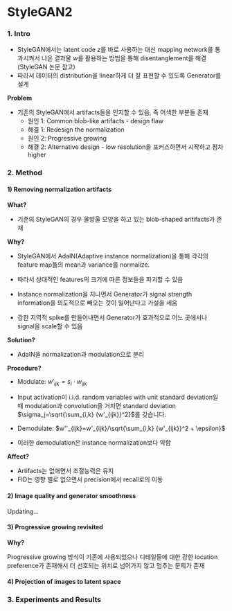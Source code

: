 # StyleGAN2

### 1. Intro

- StyleGAN에서는 latent code $z$를 바로 사용하는 대신 mapping network를 통과시켜서 나온 결과물 $w$를 활용하는 방법을 통해 disentanglement를 해결(StyleGAN 논문 참고) 
- 따라서 데이터의 distribution을 linear하게 더 잘 표현할 수 있도록 Generator를 설계



**Problem**

- 기존의 StyleGAN에서 artifacts들을 인지할 수 있음, 즉 어색한 부분들 존재
  - 원인 1: Common blob-like artifacts - design flaw
  - 해결 1: Redesign the normalization
  - 원인 2: Progressive growing 
  - 해결 2: Alternative design - low resolution을 포커스하면서 시작하고 점차 higher



### 2. Method

#### 1) Removing normalization artifacts

**What?**

- 기존의 StyleGAN의 경우 물방울 모양을 하고 있는 blob-shaped aritifacts가 존재



**Why?**

- StyleGAN에서 AdaIN(Adaptive instance normalization)을 통해 각각의 feature map들의 mean과 variance를 normalize. 
- 따라서 상대적인 features의 크기에 따른 정보들을 파괴할 수 있음 
- Instance normalization을 지나면서 Generator가 signal strength information을 의도적으로 빼오는 것이 일어난다고 가설을 세움

- 강한 지역적 spike를 만들어내면서 Generator가 효과적으로 어느 곳에서나 signal을 scale할 수 있음



**Solution?**

- AdaIN을 normalization과 modulation으로 분리



**Procedure?**

- Modulate: $w'_{ijk}=s_i \cdot w_{ijk}$ 

- Input activation이 i.i.d. random variables with unit standard deviation일 때 modulation과 convolution을 거치면 standard deviation $\sigma_j=\sqrt{\sum_{i,k} {w'_{ijk}}^2}$를 갖습니다.

- Demodulate: $w''_{ijk}=w'_{ijk}/\sqrt{\sum_{i,k} {w'_{ijk}}^2 + \epsilon}$ 
- 이러한 demodulation은 instance normalization보다 약함



**Affect?**

- Artifacts는 없애면서 조절능력은 유지
- FID는 영향 별로 없으면서 precision에서 recall로의 이동



#### 2) Image quality and generator smoothness

Updating...



#### 3) Progressive growing revisited

**Why?**

Progressive growing 방식이 기존에 사용되었으나 디테일들에 대한 강한 location preference가 존재해서 더 선호되는 위치로 넘어가지 않고 멈추는 문제가 존재



#### 4) Projection of images to latent space





### 3. Experiments and Results






